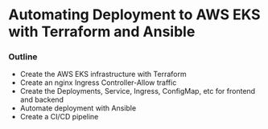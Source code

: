 # Automating Deployment to AWS EKS with Terraform and Ansible 

### Outline 
* Create the AWS EKS infrastructure with Terraform
* Create an nginx Ingress Controller-Allow traffic  
* Create the Deployments, Service, Ingress, ConfigMap, etc for frontend and backend
* Automate deployment with Ansible 
* Create a CI/CD pipeline 







